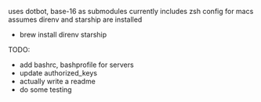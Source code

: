 uses dotbot, base-16 as submodules
currently includes zsh config for macs
assumes direnv and starship are installed
  - brew install direnv starship

TODO:
  - add bashrc, bashprofile for servers
  - update authorized_keys
  - actually write a readme
  - do some testing

